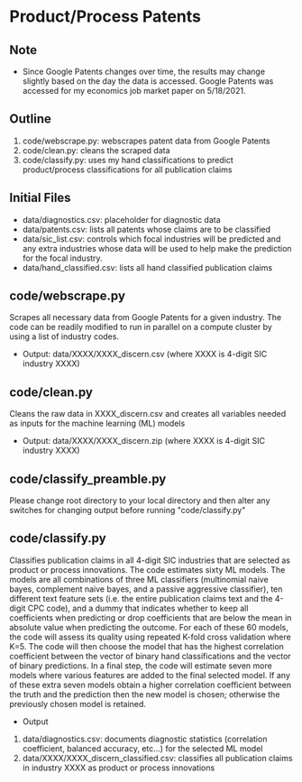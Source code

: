 # Product/Process Patents

## Note
- Since Google Patents changes over time, the results may change slightly based on the day the data is accessed.  Google Patents was accessed for my economics job market paper on 5/18/2021.

## Outline
1. code/webscrape.py: webscrapes patent data from Google Patents
2. code/clean.py: cleans the scraped data
3. code/classify.py: uses my hand classifications to predict product/process classifications for all publication claims

## Initial Files
- data/diagnostics.csv: placeholder for diagnostic data
- data/patents.csv: lists all patents whose claims are to be classified
- data/sic_list.csv: controls which focal industries will be predicted and any extra industries whose data will be used to help make the prediction for the focal industry.
- data/hand_classified.csv: lists all hand classified publication claims

## code/webscrape.py
Scrapes all necessary data from Google Patents for a given industry.  The code can be readily modified to run in parallel on a compute cluster by using a list of industry codes.  
- Output: data/XXXX/XXXX_discern.csv (where XXXX is 4-digit SIC industry XXXX)

## code/clean.py
Cleans the raw data in XXXX_discern.csv and creates all variables needed as inputs for the machine learning (ML) models
- Output: data/XXXX/XXXX_discern.zip (where XXXX is 4-digit SIC industry XXXX)

## code/classify_preamble.py
Please change root directory to your local directory and then alter any switches for changing output before running "code/classify.py"

## code/classify.py
Classifies publication claims in all 4-digit SIC industries that are selected as product or process innovations.  The code estimates sixty ML models.  The models are all combinations of three ML classifiers (multinomial naive bayes, complement naive bayes, and a passive
aggressive classifier), ten different text feature sets (i.e. the entire publication claims text and the 4-digit CPC code), and a dummy that indicates whether to keep all coefficients when predicting or drop coefficients that are below the mean in absolute value when predicting the outcome.  For each of these 60 models, the code will assess its quality using repeated K-fold cross validation where K=5.  The code will then choose the model that has the highest correlation coefficient between the vector of binary hand classifications and the vector of binary predictions. In a final step, the code will estimate seven more models where various features are added to the final selected model. If any of these extra seven models obtain a higher correlation coefficient between the truth and the prediction then the new model is chosen; otherwise the previously chosen model is retained.
- Output
1. data/diagnostics.csv: documents diagnostic statistics (correlation coefficient, balanced accuracy, etc...) for the selected ML model
2. data/XXXX/XXXX_discern_classified.csv: classifies all publication claims in industry XXXX as product or process innovations